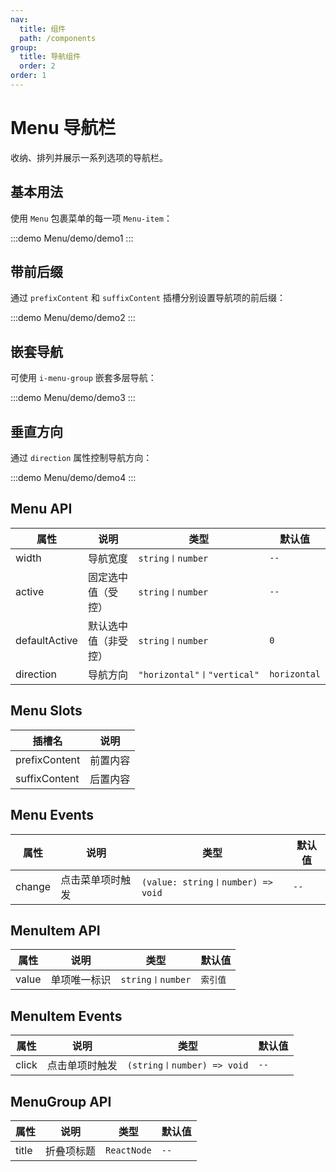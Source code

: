 ```yaml
---
nav:
  title: 组件
  path: /components
group:
  title: 导航组件
  order: 2
order: 1
---
```


# Menu 导航栏

收纳、排列并展示一系列选项的导航栏。

## 基本用法

使用 `Menu` 包裹菜单的每一项 `Menu-item`：

:::demo
Menu/demo/demo1
:::

## 带前后缀

通过 `prefixContent` 和 `suffixContent` 插槽分别设置导航项的前后缀：

:::demo
Menu/demo/demo2
:::

## 嵌套导航

可使用 `i-menu-group` 嵌套多层导航：

:::demo
Menu/demo/demo3
:::

## 垂直方向

通过 `direction` 属性控制导航方向：

:::demo
Menu/demo/demo4
:::

## Menu API

| 属性          | 说明                 | 类型                       | 默认值       |
| ------------- | -------------------- | -------------------------- | ------------ |
| width         | 导航宽度             | `string〡number`           | `--`         |
| active        | 固定选中值（受控）   | `string〡number`           | `--`         |
| defaultActive | 默认选中值（非受控） | `string〡number`           | `0`          |
| direction     | 导航方向             | `"horizontal"〡"vertical"` | `horizontal` |

## Menu Slots

| 插槽名        | 说明     |
| ------------- | -------- |
| prefixContent | 前置内容 |
| suffixContent | 后置内容 |

## Menu Events

| 属性      | 说明       | 类型            | 默认值 |
| --------- | ---------- | --------------- | ------ |
|change|点击菜单项时触发|`(value: string〡number) => void`|`--`|

## MenuItem API

| 属性      | 说明           | 类型                       | 默认值   |
| --------- | -------------- | -------------------------- | -------- |
| value     | 单项唯一标识   | `string〡number`           | `索引值` |

## MenuItem Events

| 属性      | 说明           | 类型                       | 默认值   |
| --------- | -------------- | -------------------------- | -------- |
| click   | 点击单项时触发 | `(string〡number) => void` | `--`     |

## MenuGroup API

| 属性      | 说明       | 类型            | 默认值 |
| --------- | ---------- | --------------- | ------ |
| title     | 折叠项标题 | `ReactNode`     | `--`   |
